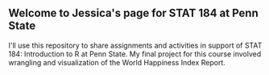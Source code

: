 ## Welcome to Jessica's page for STAT 184 at Penn State

I'll use this repository to share assignments and activities in support of STAT 184: Introduction to R at Penn State. My final project for this course involved wrangling and visualization of the World Happiness Index Report.
